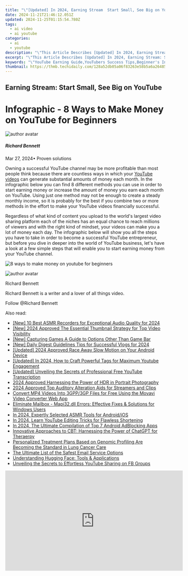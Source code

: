 ```yaml
---
title: "\"[Updated] In 2024, Earning Stream  Start Small, See Big on YouTube\""
date: 2024-11-21T21:46:12.051Z
updated: 2024-11-25T01:15:54.780Z
tags:
  - ai video
  - ai youtube
categories:
  - ai
  - youtube
description: "\"This Article Describes [Updated] In 2024, Earning Stream: Start Small, See Big on YouTube\""
excerpt: "\"This Article Describes [Updated] In 2024, Earning Stream: Start Small, See Big on YouTube\""
keywords: "\"YouTube Earning Guide,YouTubers Success Tips,Beginner's Income Channel,Online Video Money Hacks,Small-Scale YouTube Gains,Profit From Streaming Content,Startup Earnings on YouTube\""
thumbnail: https://thmb.techidaily.com/128a52db05a06f83263e58b5a6a26485493e4674a4560940aaffe08f0a59ec40.jpg
---
```


## Earning Stream: Start Small, See Big on YouTube

# Infographic - 8 Ways to Make Money on YouTube for Beginners

![author avatar](https://images.wondershare.com/filmora/article-images/richard-bennett.jpg)

##### Richard Bennett

 Mar 27, 2024• Proven solutions

Owning a successful YouTube channel may be more profitable than most people think because there are countless ways in which your [YouTube videos](https://tools.techidaily.com/wondershare/filmora/download/) can generate substantial amounts of money each month. In the infographic below you can find 8 different methods you can use in order to start earning money or increase the amount of money you earn each month on YouTube. Using just one method may not be enough to create a steady monthly income, so it is probably for the best if you combine two or more methods in the effort to make your YouTube videos financially successful.

Regardless of what kind of content you upload to the world's largest video sharing platform each of the niches has an equal chance to reach millions of viewers and with the right kind of mindset, your videos can make you a lot of money each day. The infographic below will show you all the steps you have to take in order to become a successful YouTube entrepreneur, but before you dive in deeper into the world of YouTube business, let's have a look at a few simple steps that will enable you to start earning money from your YouTube channel.

![8 ways to make money on youtube for beginners](https://filmora.wondershare.com/youtube-video-editing/8-ways-to-make-money-on-youtube-for-beginners.jpg)

![author avatar](https://images.wondershare.com/filmora/article-images/richard-bennett.jpg)

Richard Bennett

Richard Bennett is a writer and a lover of all things video.

Follow @Richard Bennett

<ins class="adsbygoogle"
     style="display:block"
     data-ad-format="autorelaxed"
     data-ad-client="ca-pub-7571918770474297"
     data-ad-slot="1223367746"></ins>

<ins class="adsbygoogle"
     style="display:block"
     data-ad-client="ca-pub-7571918770474297"
     data-ad-slot="8358498916"
     data-ad-format="auto"
     data-full-width-responsive="true"></ins>

<span class="atpl-alsoreadstyle">Also read:</span>
<div><ul>
<li><a href="https://youtube-webster.techidaily.com/0-best-asmr-recorders-for-exceptional-audio-quality-for-2024/"><u>[New] 10 Best ASMR Recorders for Exceptional Audio Quality for 2024</u></a></li>
<li><a href="https://youtube-web.techidaily.com/024-approved-the-essential-thumbnail-strategy-for-top-video-visibility/"><u>[New] 2024 Approved The Essential Thumbnail Strategy for Top Video Visibility</u></a></li>
<li><a href="https://screen-video-capture.techidaily.com/new-capturing-games-a-guide-to-options-other-than-game-bar/"><u>[New] Capturing Games A Guide to Options Other Than Game Bar</u></a></li>
<li><a href="https://youtube-webster.techidaily.com/aily-digest-guidelines-tips-for-successful-vlogs-for-2024/"><u>[New] Daily Digest Guidelines Tips for Successful Vlogs for 2024</u></a></li>
<li><a href="https://fox-glue.techidaily.com/updated-2024-approved-race-away-slow-motion-on-your-android-device/"><u>[Updated] 2024 Approved Race Away Slow Motion on Your Android Device</u></a></li>
<li><a href="https://youtube-webster.techidaily.com/ed-in-2024-how-to-craft-powerful-tags-for-maximum-youtube-engagement/"><u>[Updated] In 2024, How to Craft Powerful Tags for Maximum Youtube Engagement</u></a></li>
<li><a href="https://youtube-webster.techidaily.com/ed-unveiling-the-secrets-of-professional-free-youtube-transcription/"><u>[Updated] Unveiling the Secrets of Professional Free YouTube Transcription</u></a></li>
<li><a href="https://some-techniques.techidaily.com/2024-approved-harnessing-the-power-of-hdr-in-portrait-photography/"><u>2024 Approved Harnessing the Power of HDR in Portrait Photography</u></a></li>
<li><a href="https://youtube-webster.techidaily.com/approved-top-auditory-alteration-aids-for-streamers-and-clips/"><u>2024 Approved Top Auditory Alteration Aids for Streamers and Clips</u></a></li>
<li><a href="https://solve-lab.techidaily.com/convert-mp4-videos-into-3gpp3gp-files-for-free-using-the-movavi-video-converter-web-app/"><u>Convert MP4 Videos Into 3GPP/3GP Files for Free Using the Movavi Video Converter Web App</u></a></li>
<li><a href="https://tech-renaissance.techidaily.com/eliminate-mailbox-mapi32dll-errors-effective-fixes-and-solutions-for-windows-users/"><u>Eliminate Mailbox - Mapi32.dll Errors: Effective Fixes & Solutions for Windows Users</u></a></li>
<li><a href="https://youtube-webster.techidaily.com/24-expertly-selected-asmr-tools-for-androidios/"><u>In 2024, Expertly Selected ASMR Tools for Android/iOS</u></a></li>
<li><a href="https://youtube-webster.techidaily.com/24-learn-youtube-editing-tricks-for-flawless-shortening/"><u>In 2024, Learn YouTube Editing Tricks for Flawless Shortening</u></a></li>
<li><a href="https://youtube-webster.techidaily.com/24-the-ultimate-compilation-of-top-7-android-adblocking-apps/"><u>In 2024, The Ultimate Compilation of Top 7 Android AdBlocking Apps</u></a></li>
<li><a href="https://tech-haven.techidaily.com/innovative-approaches-to-cbt-harnessing-the-power-of-chatgpt-for-theraerpy/"><u>Innovative Approaches to CBT: Harnessing the Power of ChatGPT for Theraerpy</u></a></li>
<li><a href="https://common-error.techidaily.com/personalized-treatment-plans-based-on-genomic-profiling-are-becoming-the-standard-in-lung-cancer-care/"><u>Personalized Treatment Plans Based on Genomic Profiling Are Becoming the Standard in Lung Cancer Care</u></a></li>
<li><a href="https://technical-tips.techidaily.com/the-ultimate-list-of-the-safest-email-service-options/"><u>The Ultimate List of the Safest Email Service Options</u></a></li>
<li><a href="https://tech-revival.techidaily.com/understanding-hugging-face-tools-and-applications/"><u>Understanding Hugging Face: Tools & Applications</u></a></li>
<li><a href="https://youtube-webster.techidaily.com/ling-the-secrets-to-effortless-youtube-sharing-on-fb-groups/"><u>Unveiling the Secrets to Effortless YouTube Sharing on FB Groups</u></a></li>
</ul></div>

<!-- affiliate ads begin -->
<iframe width="560" height="315" src="https://www.youtube.com/embed/MTb4xHzeQEk?si=9Sqq-gFWnHc8x3_P&autoplay=1" title="YouTube video player" frameborder="0" allow="accelerometer; autoplay; clipboard-write; encrypted-media; gyroscope; picture-in-picture; web-share" referrerpolicy="strict-origin-when-cross-origin" allowfullscreen></iframe>
<!-- affiliate ads end -->

